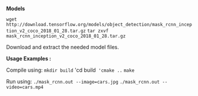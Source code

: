 **Models**

`wget http://download.tensorflow.org/models/object_detection/mask_rcnn_inception_v2_coco_2018_01_28.tar.gz`
`tar zxvf mask_rcnn_inception_v2_coco_2018_01_28.tar.gz`

Download and extract the needed model files.

**Usage Examples :**


Compile using:
`mkdir build`
'cd build`
'cmake ..`
`make`


Run using:
`./mask_rcnn.out --image=cars.jpg`
`./mask_rcnn.out --video=cars.mp4`
